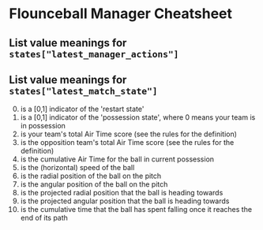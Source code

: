 # Flounceball Manager Cheatsheet

## List value meanings for `states["latest_manager_actions"]`

## List value meanings for `states["latest_match_state"]`

0. is a [0,1] indicator of the 'restart state'
1. is a [0,1] indicator of the 'possession state', where 0 means your team is in possession
2. is your team's total Air Time score (see the rules for the definition)
3. is the opposition team's total Air Time score (see the rules for the definition)
4. is the cumulative Air Time for the ball in current possession
5. is the (horizontal) speed of the ball
6. is the radial position of the ball on the pitch
7. is the angular position of the ball on the pitch
8. is the projected radial position that the ball is heading towards
9. is the projected angular position that the ball is heading towards
10. is the cumulative time that the ball has spent falling once it reaches the end of its path
